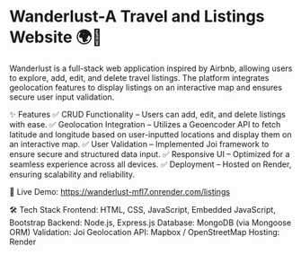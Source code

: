 # Wanderlust-A Travel and Listings Website 🌍🏡

Wanderlust is a full-stack web application inspired by Airbnb, allowing users to explore, add, edit, and delete travel listings. The platform integrates geolocation features to display listings on an interactive map and ensures secure user input validation.

✨ Features
✅ CRUD Functionality – Users can add, edit, and delete listings with ease.
✅ Geolocation Integration – Utilizes a Geoencoder API to fetch latitude and longitude based on user-inputted locations and display them on an interactive map.
✅ User Validation – Implemented Joi framework to ensure secure and structured data input.
✅ Responsive UI – Optimized for a seamless experience across all devices.
✅ Deployment – Hosted on Render, ensuring scalability and reliability.

🔗 Live Demo: https://wanderlust-mfl7.onrender.com/listings

🛠️ Tech Stack
Frontend: HTML, CSS, JavaScript, Embedded JavaScript, Bootstrap
Backend: Node.js, Express.js
Database: MongoDB (via Mongoose ORM)
Validation: Joi
Geolocation API: Mapbox / OpenStreetMap
Hosting: Render
